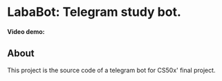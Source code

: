 # LabaBot: Telegram study bot.

#### Video demo:

## About

This project is the source code of a telegram bot for CS50x' final project.
